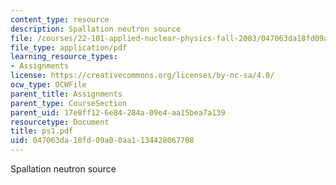 ```yaml
---
content_type: resource
description: Spallation neutron source
file: /courses/22-101-applied-nuclear-physics-fall-2003/047063da18fd09a00aa1134428067708_ps1.pdf
file_type: application/pdf
learning_resource_types:
- Assignments
license: https://creativecommons.org/licenses/by-nc-sa/4.0/
ocw_type: OCWFile
parent_title: Assignments
parent_type: CourseSection
parent_uid: 17e8ff12-6e84-284a-09e4-aa15bea7a139
resourcetype: Document
title: ps1.pdf
uid: 047063da-18fd-09a0-0aa1-134428067708
---
```

Spallation neutron source